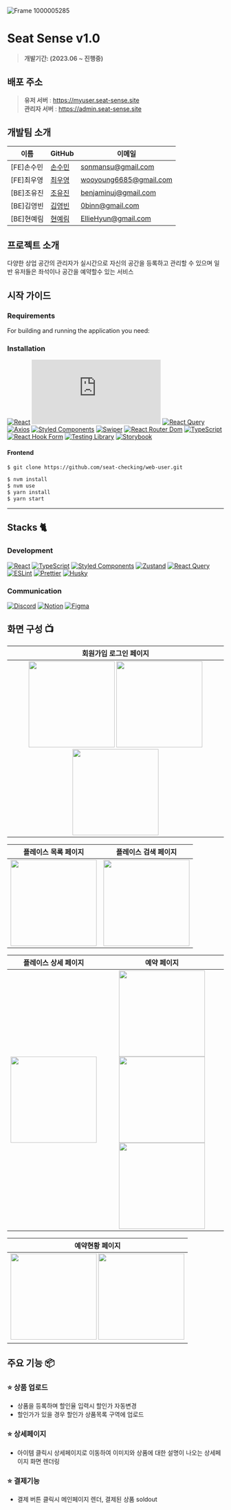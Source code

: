 
![Frame 1000005285](https://github.com/seat-checking/web-user/assets/117795271/243d5a5a-b838-4df9-87ec-e3c10dff8fd5)


# Seat Sense v1.0


>  **개발기간:  (2023.06 ~  진행중)**

## 배포 주소

> **유저 서버** : https://myuser.seat-sense.site<br> **관리자 서버** : https://admin.seat-sense.site<br>


## 개발팀 소개

| 이름   | GitHub                                      | 이메일                   |
| ------ | ------------------------------------------------- | ------------------------ |
| [FE]손수민 | [손수민](https://github.com/sonmansu)             | sonmansu@gmail.com      |
| [FE]최우영 | [최우영](https://github.com/wooyoung6685)         | wooyoung6685@gmail.com  |
| [BE]조유진 | [조유진](https://github.com/benjaminuj)           | benjaminuj@gmail.com    |
| [BE]김영빈 | [김영빈](https://github.com/0binn)                | 0binn@gmail.com         |
| [BE]현예림 | [현예림](https://github.com/EllieHyun)            | EllieHyun@gmail.com     |

                                              
## 프로젝트 소개

다양한 상업 공간의 관리자가 실시간으로 자신의 공간을 등록하고 관리할 수 있으며
일반 유저들은 좌석이나 공간을 예약할수 있는 서비스

## 시작 가이드

### Requirements

For building and running the application you need:

### Installation

[![React](https://img.shields.io/badge/React-^18.2.0-blue?logo=react)][react-url] [![Node.js](https://img.shields.io/badge/Node.js-^16.18.24-green?logo=node.js)][node-url] [![React Query](https://img.shields.io/badge/React_Query-^4.29.12-blue?logo=react)][react-query-url] [![Axios](https://img.shields.io/badge/Axios-^1.4.0-blue?logo=axios)][axios-url] [![Styled Components](https://img.shields.io/badge/Styled_Components-5.3.10-pink?logo=styled-components)][styled-components-url] [![Swiper](https://img.shields.io/badge/Swiper-^9.3.2-blue?logo=swiper)][swiper-url] [![React Router Dom](https://img.shields.io/badge/React_Router_Dom-^6.11.2-blue?logo=react-router)][react-router-dom-url] [![TypeScript](https://img.shields.io/badge/TypeScript-^4.9.5-blue?logo=typescript)][typescript-url] [![React Hook Form](https://img.shields.io/badge/React_Hook_Form-^7.43.9-blue?logo=react-hook-form)][react-hook-form-url] [![Testing Library](https://img.shields.io/badge/Testing_Library-^5.16.5-red?logo=testing-library)][testing-library-url] [![Storybook](https://img.shields.io/badge/Storybook-^6.5.15-ff69b4?logo=storybook)][storybook-url]

[react-url]: https://reactjs.org/
[node-url]: https://nodejs.org/
[react-query-url]: https://tanstack.com/query/v4
[axios-url]: https://axios-http.com/
[styled-components-url]: https://styled-components.com/
[swiper-url]: https://swiperjs.com/
[react-router-dom-url]: https://reactrouter.com/
[typescript-url]: https://www.typescriptlang.org/
[react-hook-form-url]: https://react-hook-form.com/
[testing-library-url]: https://testing-library.com/
[storybook-url]: https://storybook.js.org/


#### Frontend

```bash
$ git clone https://github.com/seat-checking/web-user.git
```

```bash
$ nvm install
$ nvm use
$ yarn install
$ yarn start
```

---

## Stacks 🐈


### Development

[![React](https://img.shields.io/badge/React-20232A?style=for-the-badge&logo=react&logoColor=61DAFB)](https://reactjs.org/) [![TypeScript](https://img.shields.io/badge/TypeScript-3178C6?style=for-the-badge&logo=typescript&logoColor=white)](https://www.typescriptlang.org/) [![Styled Components](https://img.shields.io/badge/Styled_Components-DB7093?style=for-the-badge&logo=styled-components&logoColor=white)](https://styled-components.com/) [![Zustand](https://img.shields.io/badge/Zustand-EF2D5E?style=for-the-badge&logo=zustand&logoColor=white)](https://github.com/pmndrs/zustand) [![React Query](https://img.shields.io/badge/React_Query-FF4154?style=for-the-badge&logo=react-query&logoColor=white)](https://react-query.tanstack.com/) [![ESLint](https://img.shields.io/badge/ESLint-4B3263?style=for-the-badge&logo=eslint&logoColor=white)](https://eslint.org/) [![Prettier](https://img.shields.io/badge/Prettier-F7B93E?style=for-the-badge&logo=prettier&logoColor=white)](https://prettier.io/) [![Husky](https://img.shields.io/badge/Husky-00B4D8?style=for-the-badge&logo=husky&logoColor=white)](https://typicode.github.io/husky/#/)

 
 


### Communication

[![Discord](https://img.shields.io/badge/Discord-5865F2?style=for-the-badge&logo=discord&logoColor=white)](https://discord.com/) [![Notion](https://img.shields.io/badge/Notion-000000?style=for-the-badge&logo=Notion&logoColor=white)](https://www.notion.so/) [![Figma](https://img.shields.io/badge/Figma-F24E1E?style=for-the-badge&logo=Figma&logoColor=white)](https://www.figma.com/)

## 화면 구성 📺

| 회원가입 로그인 페이지 | 
| :---: |
| <img width="200" src="https://github.com/seat-checking/web-user/assets/117795271/99b2c0cc-3b31-4967-87a6-01bb4f28eadc"/> <img width="200" src="https://github.com/seat-checking/web-user/assets/117795271/c5a1fe68-e786-4592-82e8-7fce46f08a6f"/> <img width="200" src="https://github.com/seat-checking/web-user/assets/117795271/f9eddb95-4e9f-43e7-9343-55c8e3ddbd47"/> |

| 플레이스 목록 페이지 | 플레이스 검색 페이지 |
| :---: | :---: |
| <img width="200" src="https://github.com/seat-checking/web-user/assets/117795271/cf68beca-5681-4d3a-8c01-038b8b4a5965"/> | <img width="200" src="https://github.com/seat-checking/web-user/assets/117795271/8594d7b5-388e-484b-ba3b-256cba86bc30"/> |

| 플레이스 상세 페이지 | 예약 페이지 |
| :---: | :---: |
| <img width="200" src="https://github.com/seat-checking/web-user/assets/117795271/107c25bf-7c55-4537-b7b9-d43828d05337"/> | <img width="200" src="https://github.com/seat-checking/web-user/assets/117795271/3162c7e5-32fd-48ce-ba21-e55549428ed5"/> <img width="200" src="https://github.com/seat-checking/web-user/assets/117795271/53ae836d-cf52-4ef8-9007-1fcc7ddbc765"/> <img width="200" src="https://github.com/seat-checking/web-user/assets/117795271/23edb0ac-609a-487c-a517-0f3fbff88104"/> |

| 예약현황 페이지 |
| :---: |
| <img width="200" src="https://github.com/seat-checking/web-user/assets/117795271/7b8ee03a-16ad-4852-83f4-e4bc6e34a04e"/> <img width="200" src="https://github.com/seat-checking/web-user/assets/117795271/da5cb38f-fe86-4931-b40d-6d4f1c5316d9"/> |


## 주요 기능 📦

### ⭐️ 상품 업로드

- 상품을 등록하며 할인율 입력시 할인가 자동변경
- 할인가가 있을 경우 할인가 상품목록 구역에 업로드

### ⭐️ 상세페이지

- 아이템 클릭시 상세페이지로 이동하여 이미지와 상품에 대한 설명이 나오는 상세페이지 화면 렌더링

### ⭐️ 결제기능

- 결제 버튼 클릭시 메인페이지 렌더, 결제된 상품 soldout

<!-- Markdown link & img dfn's -->

<!-- plugin and version -->

[react-v-image]: https://img.shields.io/badge/react-v18-61DAFB
[node-v-image]: https://img.shields.io/badge/node-v16.19.0-brighgreen
[npm-v-image]: https://img.shields.io/badge/npm-v8.19.3-red
[axios-v-image]: https://img.shields.io/badge/axios-v1.3.4-blueviolet
[antd-v-image]: https://img.shields.io/badge/antd-v5.3.1-informational
[swiper-v-image]: https://img.shields.io/badge/swiper-v9.1.1-blue
[express-v-image]: https://img.shields.io/badge/express-v4.18.2-black
[sqlite3]: https://img.shields.io/badge/sqlite-v5.1.6-yellowgreen
[sequelize-v-image]: https://img.shields.io/badge/sequelize-v6.29.3-2E3B69

<!-- program -->

[node-image]: https://img.shields.io/badge/node.js-339933?style=for-the-badge&logo=Node.js&logoColor=white
[npm-image]: https://img.shields.io/badge/npm-CB3837?style=for-the-badge&logo=npm&logoColor=white
[react-image]: https://img.shields.io/badge/react-blue?style=for-the-badge&logo=react&logoColor=61DAFB
[css-image]: https://img.shields.io/badge/css-1572B6?style=for-the-badge&logo=css3&logoColor=white
[vscode-image]: https://img.shields.io/badge/Visual%20Studio%20Code-007ACC?style=for-the-badge&logo=Visual%20Studio%20Code&logoColor=white
[git-image]: https://img.shields.io/badge/Git-F05032?style=for-the-badge&logo=Git&logoColor=white
[github-image]: https://img.shields.io/badge/GitHub-181717?style=for-the-badge&logo=GitHub&logoColor=white
[antd-image]: https://img.shields.io/badge/antd-blue?style=for-the-badge&logo=antdesign&logoColor=white
[javascript-image]: https://img.shields.io/badge/javascript-F7DF1E?style=for-the-badge&logo=javascript&logoColor=black
[express-image]: https://img.shields.io/badge/express-000000?style=for-the-badge&logo=express&logoColor=white
[pwa-image]: https://img.shields.io/badge/pwa-6109AC?style=for-the-badge&logo=pwa&logoColor=white
[sequelize-image]: https://img.shields.io/badge/sequelize-52B0E7?style=for-the-badge&logo=sequelize&logoColor=white
[node-url]: https://www.npmjs.com/package/node/v/16.19.0
[npm-url]: https://www.npmjs.com/package/npm/v/8.19.3
[react-url]: https://www.npmjs.com/package/react
[swiper-image]: https://img.shields.io/badge/Swiper-0080ff?style=for-the-badge&logo=swiper&logoColor=white




